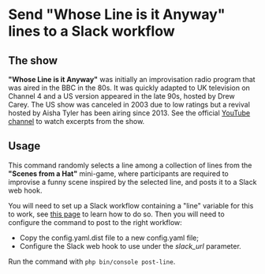 # Send "Whose Line is it Anyway" lines to a Slack workflow

## The show

**"Whose Line is it Anyway"** was initially an improvisation radio program that was aired in the BBC in the 80s.
It was quickly adapted to UK television on Channel 4 and a US version appeared in the late 90s, hosted by Drew Carey.
The US show was canceled in 2003 due to low ratings but a revival hosted by Aisha Tyler has been airing since 2013.
See the official [YouTube channel](https://www.youtube.com/channel/UCKg_ZFByYTINckLG76cjUEg) to watch excerpts from the show.

## Usage

This command randomly selects a line among a collection of lines from the **"Scenes from a Hat"** mini-game, where participants are required to improvise a funny scene inspired by the selected line, and posts it to a Slack web hook.

You will need to set up a Slack workflow containing a "line" variable for this to work, see [this page](https://slack.com/help/articles/360041352714-Create-more-advanced-workflows-using-webhooks) to learn how to do so.
Then you will need to configure the command to post to the right workflow:
* Copy the config.yaml.dist file to a new config.yaml file;
* Configure the Slack web hook to use under the *slack_url* parameter. 

Run the command with `php bin/console post-line`.
